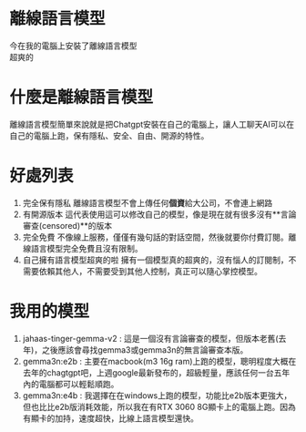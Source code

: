 # 離線語言模型
今在我的電腦上安裝了離線語言模型  
超爽的  
<!-- truncate -->  
# 什麼是離線語言模型
離線語言模型簡單來說就是把Chatgpt安裝在自己的電腦上，讓人工聊天AI可以在自己的電腦上跑，保有隱私、安全、自由、開源的特性。
# 好處列表
1. 完全保有隱私
離線語言模型不會上傳任何**個資**給大公司，不會連上網路
2. 有開源版本
這代表使用這可以修改自己的模型，像是現在就有很多沒有**言論審查(censored)**的版本
3. 完全免費
不像線上服務，僅僅有幾句話的對話空間，然後就要你付費訂閱。離線語言模型完全免費且沒有限制。
4. 自己擁有語言模型超爽的啦
擁有一個模型真的超爽的，沒有惱人的訂閱制，不需要依賴其他人，不需要受到其他人控制，真正可以隨心掌控模型。
  
# 我用的模型
1. jahaas-tinger-gemma-v2 : 這是一個沒有言論審查的模型，但版本老舊(去年)，之後應該會尋找gemma3或gemma3n的無言論審查本版。
2. gemma3n:e2b : 主要在macbook(m3 16g ram)上跑的模型，聰明程度大概在去年的chagtgpt吧，上週google最新發布的，超級輕量，應該任何一台五年內的電腦都可以輕鬆順跑。
3. gemma3n:e4b : 我選擇在在windows上跑的模型，功能比e2b版本更強大，但也比比e2b版消耗效能，所以我在有RTX 3060 8G顯卡上的電腦上跑。因為有顯卡的加持，速度超快，比線上語言模型還快。

